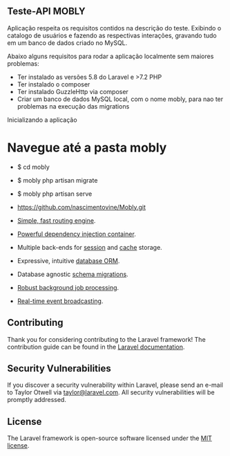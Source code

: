 ## Teste-API MOBLY

Aplicação respeita os requisitos contidos na descrição do teste. Exibindo o catalogo de usuários e fazendo as respectivas interações, gravando tudo em um banco de dados criado no MySQL. 


Abaixo alguns requisitos para rodar a aplicação localmente sem maiores problemas:

- Ter instalado as versões 5.8 do Laravel e >7.2 PHP
- Ter instalado o composer
- Ter instalado GuzzleHttp via composer
- Criar um banco de dados MySQL local, com o nome mobly, para nao ter problemas na execução das migrations


Inicializando a aplicação

# Navegue até a pasta mobly
- $ cd mobly
- $ mobly php artisan migrate
- $ mobly php artisan serve




- https://github.com/nascimentovine/Mobly.git
- [Simple, fast routing engine](https://laravel.com/docs/routing).
- [Powerful dependency injection container](https://laravel.com/docs/container).
- Multiple back-ends for [session](https://laravel.com/docs/session) and [cache](https://laravel.com/docs/cache) storage.
- Expressive, intuitive [database ORM](https://laravel.com/docs/eloquent).
- Database agnostic [schema migrations](https://laravel.com/docs/migrations).
- [Robust background job processing](https://laravel.com/docs/queues).
- [Real-time event broadcasting](https://laravel.com/docs/broadcasting).


## Contributing

Thank you for considering contributing to the Laravel framework! The contribution guide can be found in the [Laravel documentation](https://laravel.com/docs/contributions).

## Security Vulnerabilities

If you discover a security vulnerability within Laravel, please send an e-mail to Taylor Otwell via [taylor@laravel.com](mailto:taylor@laravel.com). All security vulnerabilities will be promptly addressed.

## License

The Laravel framework is open-source software licensed under the [MIT license](https://opensource.org/licenses/MIT).
